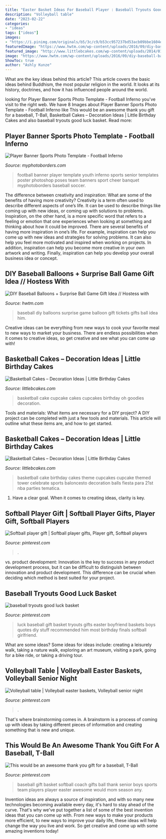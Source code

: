 ```yaml
---
title: "Easter Basket Ideas For Baseball Player : Baseball Tryouts Good Luck Basket"
description: "Volleyball table"
date: "2023-02-22"
categories:
- "ideas"
tags: ["ideas"]
images:
- "https://i.pinimg.com/originals/b5/3c/c9/b53cc957237bd53acb09bbe1604e4342.jpg"
featuredImage: "https://www.hwtm.com/wp-content/uploads/2016/09/diy-baseball-balloons_1.jpg"
featured_image: "http://www.littlebcakes.com/wp-content/uploads/2014/01/Basketball-Cupcake-Cake.jpg"
image: "https://www.hwtm.com/wp-content/uploads/2016/09/diy-baseball-balloons_1.jpg"
ShowToc: true
author: "Ashly Kunze"
---
```



What are the key ideas behind this article?
This article covers the basic ideas behind Buddhism, the most popular religion in the world. It looks at its history, doctrines, and how it has influenced people around the world.

	

		
looking for Player Banner Sports Photo Template - Football Inferno you've visit to the right web. We have 8 Images about Player Banner Sports Photo Template - Football Inferno like This would be an awesome thank you gift for a baseball, T-Ball, Basketball Cakes – Decoration Ideas | Little Birthday Cakes and also baseball tryouts good luck basket. Read more:
		
    
## Player Banner Sports Photo Template - Football Inferno

<img loading=lazy src="http://cdn3.bigcommerce.com/s-jdhnct1/products/461/images/1232/football_inferno_48x72_banner__75023.1462976600.500.625.jpg?c=2" onerror="this.onerror=null;this.src='https://tse1.mm.bing.net/th?id=OIP.EpE08JquxTvRl3lCxv1mogAAAA&amp;pid=15.1';" alt="Player Banner Sports Photo Template - Football Inferno">

_Source: myphotoborders.com_

>football banner player template youth inferno sports senior templates poster photoshop poses team banners sport cheer banquet myphotoborders baseball soccer. 

	

The difference between creativity and inspiration: What are some of the benefits of having more creativity?
Creativity is a term often used to describe different aspects of one’s life. It can be used to describe things like coming up with new ideas, or coming up with solutions to problems. Inspiration, on the other hand, is a more specific word that refers to a feeling or emotion that one experiences when looking at something and thinking about how it could be improved.
There are several benefits of having more inspiration in one’s life. For example, inspiration can help you come up with new ideas and strategies for solving problems. It can also help you feel more motivated and inspired when working on projects. In addition, inspiration can help you become more creative in your own artwork and writing. Finally, inspiration can help you develop your overall business idea or concept.

    
## DIY Baseball Balloons + Surprise Ball Game Gift Idea // Hostess With

<img loading=lazy src="https://www.hwtm.com/wp-content/uploads/2016/09/diy-baseball-balloons_1.jpg" onerror="this.onerror=null;this.src='https://tse1.mm.bing.net/th?id=OIP.ajRk2Tq45XYFUZ629eG5PAHaK1&amp;pid=15.1';" alt="DIY Baseball Balloons + Surprise Ball Game Gift Idea // Hostess with">

_Source: hwtm.com_

>baseball diy balloons surprise game balloon gift tickets gifts ball idea him. 

	

Creative ideas can be everything from new ways to cook your favorite meal to new ways to market your business. There are endless possibilities when it comes to creative ideas, so get creative and see what you can come up with!

    
## Basketball Cakes – Decoration Ideas | Little Birthday Cakes

<img loading=lazy src="http://www.littlebcakes.com/wp-content/uploads/2014/01/Basketball-Cupcake-Cake.jpg" onerror="this.onerror=null;this.src='https://tse1.mm.bing.net/th?id=OIP.jBg7Su2OtLfE5aUZGIUaugHaFj&amp;pid=15.1';" alt="Basketball Cakes – Decoration Ideas | Little Birthday Cakes">

_Source: littlebcakes.com_

>basketball cake cupcake cakes cupcakes birthday oh goodies decoration. 

	

Tools and materials: What items are necessary for a DIY project?
A DIY project can be completed with just a few tools and materials. This article will outline what these items are, and how to get started.

    
## Basketball Cakes – Decoration Ideas | Little Birthday Cakes

<img loading=lazy src="http://www.littlebcakes.com/wp-content/uploads/2014/01/Basketball-Cake-Balls-682x1024.jpg" onerror="this.onerror=null;this.src='https://tse1.mm.bing.net/th?id=OIP.6t2AUa0_UYP5hV_dtgtI7AHaLH&amp;pid=15.1';" alt="Basketball Cakes – Decoration Ideas | Little Birthday Cakes">

_Source: littlebcakes.com_

>basketball cake birthday cakes theme cupcakes cupcake themed tower celebrate sports baloncesto decoration balls fiesta para 21st nba parties tematica. 

	

1. Have a clear goal. When it comes to creating ideas, clarity is key.

    
## Softball Player Gift | Softball Player Gifts, Player Gift, Softball Players

<img loading=lazy src="https://i.pinimg.com/originals/b5/3c/c9/b53cc957237bd53acb09bbe1604e4342.jpg" onerror="this.onerror=null;this.src='https://tse4.mm.bing.net/th?id=OIP.LVjL5q_W8u4Nk51_CCSA6QHaNL&amp;pid=15.1';" alt="Softball player gift | Softball player gifts, Player gift, Softball players">

_Source: pinterest.com_

>. 

	

vs. product development:
Innovation is the key to success in any product development process, but it can be difficult to distinguish between innovation and product development. This difference can be crucial when deciding which method is best suited for your project.

    
## Baseball Tryouts Good Luck Basket

<img loading=lazy src="https://i.pinimg.com/originals/ec/28/21/ec2821972d52a0e7303e9525fec355d0.jpg" onerror="this.onerror=null;this.src='https://tse3.mm.bing.net/th?id=OIP.ESjisHMZgZR0JTcAkClnyQHaJ4&amp;pid=15.1';" alt="baseball tryouts good luck basket">

_Source: pinterest.com_

>luck baseball gift basket tryouts gifts easter boyfriend baskets boys quotes diy stuff recommended him most birthday finals softball girlfriend. 

	

What are some ideas?
Some ideas for ideas include: creating a leisurely walk, taking a nature walk, exploring an art museum, visiting a park, going for a bike ride, or taking a driving tour.

    
## Volleyball Table | Volleyball Easter Baskets, Volleyball Senior Night

<img loading=lazy src="https://i.pinimg.com/originals/3d/e6/35/3de6359e49ac2d9a516b96eed189d80f.jpg" onerror="this.onerror=null;this.src='https://tse2.mm.bing.net/th?id=OIP.9sMJi1PrapTvEEUr2m5vSwHaJ4&amp;pid=15.1';" alt="Volleyball table | Volleyball easter baskets, Volleyball senior night">

_Source: pinterest.com_

>. 

	

That's where brainstorming comes in. A brainstorm is a process of coming up with ideas by taking different pieces of information and creating something that is new and unique.

    
## This Would Be An Awesome Thank You Gift For A Baseball, T-Ball

<img loading=lazy src="https://i.pinimg.com/originals/b3/b1/5b/b3b15b004ac2ada3c7d9cc6d59a8b74a.jpg" onerror="this.onerror=null;this.src='https://tse3.mm.bing.net/th?id=OIP.nIwKoVHUV7hC-kcvSnNT1QHaJ4&amp;pid=15.1';" alt="This would be an awesome thank you gift for a baseball, T-Ball">

_Source: pinterest.com_

>baseball gift basket softball coach gifts ball thank senior boys sports team players player easter awesome would mom season any. 

	

Invention ideas are always a source of inspiration, and with so many new technologies becoming available every day, it's hard to stay ahead of the curve. That's why we've put together a list of some of the best invention ideas that you can come up with. From new ways to make your products more efficient, to new ways to improve your daily life, these ideas will help change the way you live and work. So get creative and come up with some amazing inventions today!

